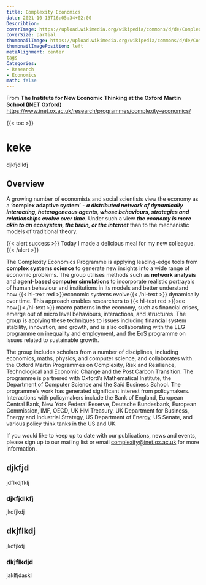 ```yaml
---
title: Complexity Economics
date: 2021-10-13T16:05:34+02:00
Describtion:
coverImage: https://upload.wikimedia.org/wikipedia/commons/d/de/Complex_systems_organizational_map.jpg
coverSize: partial
thumbnailImage: https://upload.wikimedia.org/wikipedia/commons/d/de/Complex_systems_organizational_map.jpg
thumbnailImagePosition: left
metaAlignment: center
tags
Categories:
- Research
- Economics
math: false
---
```



From **The Institute for New Economic Thinking at the Oxford Martin School (INET Oxford)**
https://www.inet.ox.ac.uk/research/programmes/complexity-economics/
<!--more-->
{{< toc >}}
# keke
djkfjdlkfj

## Overview
A growing number of economists and social scientists view the economy as a **‘complex adaptive system’** - ***a distributed network of dynamically interacting, heterogeneous agents, whose behaviours, strategies and relationships evolve over time***. Under such a view ***the economy is more akin to an ecosystem, the brain, or the internet*** than to the mechanistic models of traditional theory.

{{< alert success >}}
Today I made a delicious meal for my new colleague.
{{< /alert >}}

The Complexity Economics Programme is applying leading-edge tools from **complex systems science** to generate new insights into a wide range of economic problems. The group utilises methods such as **network analysis** and **agent-based computer simulations** to incorporate realistic portrayals of human behaviour and institutions in its models and better understand how {{< hl-text red >}}economic systems evolve{{< /hl-text >}} dynamically over time. This approach enables researchers to {{< hl-text red >}}see how{{< /hl-text >}} macro patterns in the economy, such as financial crises, emerge out of micro level behaviours, interactions, and structures. The group is applying these techniques to issues including financial system stability, innovation, and growth, and is also collaborating with the EEG programme on inequality and employment, and the EoS programme on issues related to sustainable growth.

The group includes scholars from a number of disciplines, including economics, maths, physics, and computer science, and collaborates with the Oxford Martin Programmes on Complexity, Risk and Resilience, Technological and Economic Change and the Post Carbon Transition. The programme is partnered with Oxford’s Mathematical Institute, the Department of Computer Science and the Saïd Business School. The programme’s work has generated significant interest from policymakers. Interactions with policymakers include the Bank of England, European Central Bank, New York Federal Reserve, Deutsche Bundesbank, European Commission, IMF, OECD, UK HM Treasury, UK Department for Business, Energy and Industrial Strategy, US Department of Energy, US Senate, and various policy think tanks in the US and UK.

If you would like to keep up to date with our publications, news and events, please sign up to our mailing list or email complexity@inet.ox.ac.uk for more information.

## djkfjd
jdflkdjfklj

### djkfjdlkfj
jkdfjkdj

## dkjflkdj
jkdfjkdj

### dkjflkdjd
jaklfjdaskl
